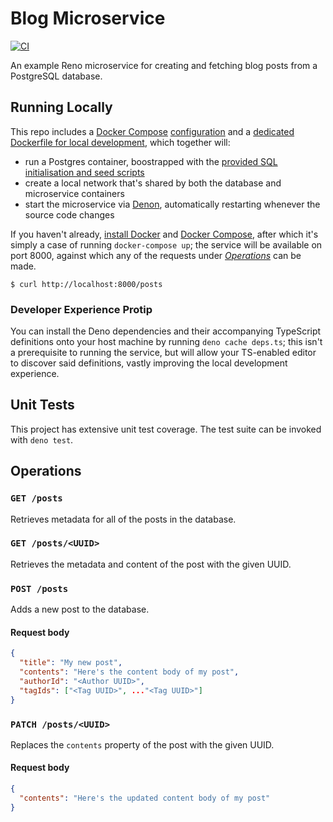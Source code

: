 # Blog Microservice

[![CI](https://github.com/reno-router/blog-microservice/workflows/CI/badge.svg?branch=master)](https://github.com/reno-router/blog-microservice/actions?query=workflow%3ACI)

An example Reno microservice for creating and fetching blog posts from a PostgreSQL database.

## Running Locally

This repo includes a [Docker Compose](https://docs.docker.com/compose/) [configuration](https://github.com/reno-router/blog-microservice/blob/master/docker-compose.yml) and a [dedicated Dockerfile for local development](https://github.com/reno-router/blog-microservice/blob/master/Dockerfile.local), which together will:

* run a Postgres container, boostrapped with the [provided SQL initialisation and seed scripts](https://github.com/reno-router/blog-microservice/tree/master/data)
* create a local network that's shared by both the database and microservice containers
* start the microservice via [Denon](https://github.com/denosaurs/denon), automatically restarting whenever the source code changes

If you haven't already, [install Docker](https://docs.docker.com/get-docker/) and [Docker Compose](https://docs.docker.com/compose/install/), after which it's simply a case of running `docker-compose up`; the service will be available on port 8000, against which any of the requests under [_Operations_](#operations) can be made.

```
$ curl http://localhost:8000/posts
```

### Developer Experience Protip

You can install the Deno dependencies and their accompanying TypeScript definitions onto your host machine by running `deno cache deps.ts`; this isn't a prerequisite to running the service, but will allow your TS-enabled editor to discover said definitions, vastly improving the local development experience.

## Unit Tests

This project has extensive unit test coverage. The test suite can be invoked with `deno test`.

## Operations

### `GET /posts`

Retrieves metadata for all of the posts in the database.

### `GET /posts/<UUID>`

Retrieves the metadata and content of the post with the given UUID.

### `POST /posts`

Adds a new post to the database.

#### Request body

```json
{
  "title": "My new post",
  "contents": "Here's the content body of my post",
  "authorId": "<Author UUID>",
  "tagIds": ["<Tag UUID>", ..."<Tag UUID>"]
}
```
### `PATCH /posts/<UUID>`

Replaces the `contents` property of the post with the given UUID.

#### Request body

```json
{
  "contents": "Here's the updated content body of my post"
}
```
